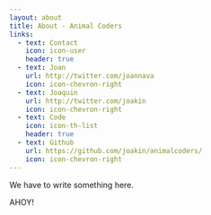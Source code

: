 ```yaml
---
layout: about
title: About - Animal Coders
links:
  - text: Contact
    icon: icon-user
    header: true
  - text: Joan
    url: http://twitter.com/joannava
    icon: icon-chevron-right
  - text: Joaquin
    url: http://twitter.com/joakin
    icon: icon-chevron-right
  - text: Code
    icon: icon-th-list
    header: true
  - text: Github
    url: https://github.com/joakin/animalcoders/
    icon: icon-chevron-right
---
```


We have to write something here. 

AHOY!

